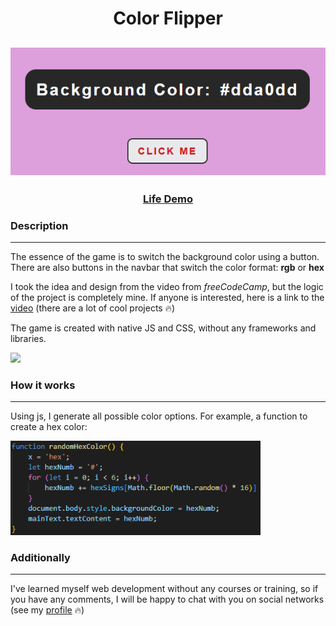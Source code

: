 <h1 align="center">Color Flipper</h1>
<h2 align="center">
<img src="./readme_img/header.png">
</h2>

<h3 align="center">
    <a href="https://color-flipperrr.netlify.app/" target="_blank">Life Demo</a>
</h3>


### Description
___
The essence of the game is to switch the background color using a button. There are also buttons in the navbar that switch the color format: **rgb** or **hex**

I took the idea and design from the video from *freeСodeСamp*, but the logic of the project is completely mine. If anyone is interested, here is a link to the <a href="https://youtu.be/3PHXvlpOkf4">video</a> (there are a lot of cool projects :fire:)

The game is created with native JS and CSS, without any frameworks and libraries. 
<p><img src="https://img.shields.io/github/languages/top/liyakot/Color-Flipper.svg"></p>

### How it works
___

Using js, I generate all possible color options. For example, a function to create a hex color:

<img width="400px" src="/readme_img/function.png">


### Additionally
___

I've learned myself web development without any courses or training, so if you have any comments, I will be happy to chat with you on social networks (see  my <a href="https://github.com/liyakot">profile</a> :fire:)